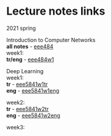 # Lecture notes links
2021 spring  

Introduction to Computer Networks  
**all notes** - [eee484](https://v.gd/eee484)  
week1:  
**tr/eng** - [eee484w1](https://v.gd/eee484w1)  

Deep Learning  
week1:  
**tr** - [eee5841w1tr](https://v.gd/eee5841w1tr)  
**eng** - [eee5841w1eng](https://v.gd/eee5841w1eng)  
  
week2:  
**tr** - [eee5841w2tr](https://v.gd/eee5841w2tr)  
**eng** - [eee5841w2eng](https://v.gd/eee5841w2eng)  
  
week3:  
